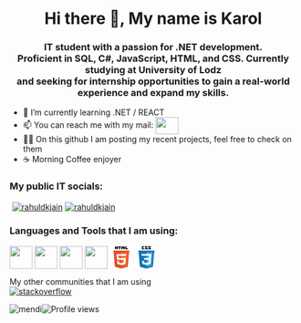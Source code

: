 <h1 align="center">Hi there 👋, My name is Karol </h1>
<h3 align="center"> IT student with a passion for .NET development. <br />Proficient in SQL, C#, JavaScript, HTML, and CSS. Currently studying at University of Lodz <br /> and seeking for internship opportunities to gain a real-world experience and expand my skills. </h3>

- 🌱 I’m currently learning .NET / REACT 
- 📫 You can reach me with my mail: [<img src="https://upload.wikimedia.org/wikipedia/commons/thumb/7/7e/Gmail_icon_%282020%29.svg/2560px-Gmail_icon_%282020%29.svg.png" align="center" height="30" width="40">](menkarol27@gmail.com) 
- 👨‍💻 On this github I am posting my recent projects, feel free to check on them  
- ☕ Morning Coffee enjoyer <br/>
<h3 align="left">  My public IT socials:  <br/> </h3>
<p align="left">
  <a href="https://twitter.com/HereMendi" target="blank"><img align="center" src="https://upload.wikimedia.org/wikipedia/commons/thumb/4/4f/Twitter-logo.svg/2491px-Twitter-logo.svg.png" alt="rahuldkjain" height="30" width="40" style="margin-left:5px;" /></a>
  <a href="https://www.linkedin.com/in/karol-mendala-903750231/" target="blank"><img align="center" src="https://cdn.worldvectorlogo.com/logos/linkedin-icon-2.svg" alt="rahuldkjain" height="30" width="40" /></a>
</p>
<h3 align="left">  Languages and Tools that I am using: <br/> </h3>
  <p align="left">
  <a><img src="https://upload.wikimedia.org/wikipedia/commons/thumb/7/7d/Microsoft_.NET_logo.svg/2048px-Microsoft_.NET_logo.svg.png" align="center" height="40" width="40"></a>
  <a><img src="https://cdn.worldvectorlogo.com/logos/c--4.svg" align="center" height="40" width="40"></a>
  <a><img src="https://cdn.worldvectorlogo.com/logos/c.svg" align="center" height="40" width="40"></a>
  <a><img src="https://upload.wikimedia.org/wikipedia/commons/thumb/9/99/Unofficial_JavaScript_logo_2.svg/2048px-Unofficial_JavaScript_logo_2.svg.png" align="center" height="40" width="40"></a>
  <a><img src="https://raw.githubusercontent.com/devicons/devicon/master/icons/html5/html5-original-wordmark.svg" align="center" height="40" width="40"></a>
  <a><img src="https://raw.githubusercontent.com/devicons/devicon/master/icons/css3/css3-original-wordmark.svg" align="center" height="40" width="40"></a>
</p>
<p align="left">
  My other communities that I am using <br/>
  <a href="https://stackoverflow.com/users/https://stackoverflow.com/users/21299329/mendi"><img src='https://user-images.githubusercontent.com/48441751/227781243-8be2f635-895c-4ca3-a058-4b35ea8bbeb8.png' alt='stackoverflow' height='40'> </a>  
</p>
<p><img align="left" src="https://github-readme-stats.vercel.app/api/top-langs?username=M3ND1&show_icons=true&locale=en&layout=compact&theme=dark" alt="mendi" /></p>
<p align="left"><img src="https://gpvc.arturio.dev/M3ND1" alt="Profile views" /></p>
